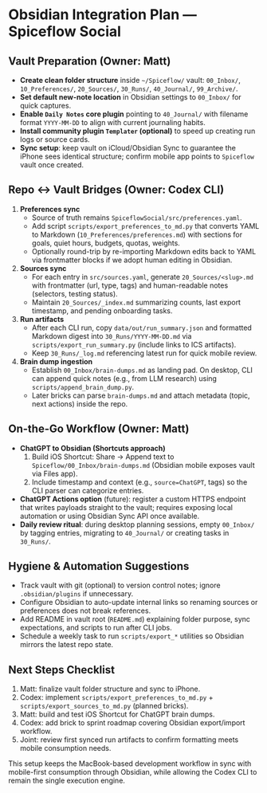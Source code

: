 # Obsidian Integration Plan — Spiceflow Social

## Vault Preparation (Owner: Matt)
- **Create clean folder structure** inside `~/Spiceflow/` vault: `00_Inbox/`, `10_Preferences/`, `20_Sources/`, `30_Runs/`, `40_Journal/`, `99_Archive/`.
- **Set default new-note location** in Obsidian settings to `00_Inbox/` for quick captures.
- **Enable `Daily Notes` core plugin** pointing to `40_Journal/` with filename format `YYYY-MM-DD` to align with current journaling habits.
- **Install community plugin `Templater` (optional)** to speed up creating run logs or source cards.
- **Sync setup**: keep vault on iCloud/Obsidian Sync to guarantee the iPhone sees identical structure; confirm mobile app points to `Spiceflow` vault once created.

## Repo ↔ Vault Bridges (Owner: Codex CLI)
1. **Preferences sync**
   - Source of truth remains `SpiceflowSocial/src/preferences.yaml`.
   - Add script `scripts/export_preferences_to_md.py` that converts YAML to Markdown (`10_Preferences/preferences.md`) with sections for goals, quiet hours, budgets, quotas, weights.
   - Optionally round-trip by re-importing Markdown edits back to YAML via frontmatter blocks if we adopt human editing in Obsidian.
2. **Sources sync**
   - For each entry in `src/sources.yaml`, generate `20_Sources/<slug>.md` with frontmatter (url, type, tags) and human-readable notes (selectors, testing status).
   - Maintain `20_Sources/_index.md` summarizing counts, last export timestamp, and pending onboarding tasks.
3. **Run artifacts**
   - After each CLI run, copy `data/out/run_summary.json` and formatted Markdown digest into `30_Runs/YYYY-MM-DD.md` via `scripts/export_run_summary.py` (include links to ICS artifacts).
   - Keep `30_Runs/_log.md` referencing latest run for quick mobile review.
4. **Brain dump ingestion**
   - Establish `00_Inbox/brain-dumps.md` as landing pad. On desktop, CLI can append quick notes (e.g., from LLM research) using `scripts/append_brain_dump.py`.
   - Later bricks can parse `brain-dumps.md` and attach metadata (topic, next actions) inside the repo.

## On-the-Go Workflow (Owner: Matt)
- **ChatGPT to Obsidian (Shortcuts approach)**
  1. Build iOS Shortcut: Share → Append text to `Spiceflow/00_Inbox/brain-dumps.md` (Obsidian mobile exposes vault via Files app).
  2. Include timestamp and context (e.g., `source=ChatGPT`, tags) so the CLI parser can categorize entries.
- **ChatGPT Actions option** (future): register a custom HTTPS endpoint that writes payloads straight to the vault; requires exposing local automation or using Obsidian Sync API once available.
- **Daily review ritual**: during desktop planning sessions, empty `00_Inbox/` by tagging entries, migrating to `40_Journal/` or creating tasks in `30_Runs/`.

## Hygiene & Automation Suggestions
- Track vault with git (optional) to version control notes; ignore `.obsidian/plugins` if unnecessary.
- Configure Obsidian to auto-update internal links so renaming sources or preferences does not break references.
- Add README in vault root (`README.md`) explaining folder purpose, sync expectations, and scripts to run after CLI jobs.
- Schedule a weekly task to run `scripts/export_*` utilities so Obsidian mirrors the latest repo state.

## Next Steps Checklist
1. Matt: finalize vault folder structure and sync to iPhone.
2. Codex: implement `scripts/export_preferences_to_md.py` + `scripts/export_sources_to_md.py` (planned bricks).
3. Matt: build and test iOS Shortcut for ChatGPT brain dumps.
4. Codex: add brick to sprint roadmap covering Obsidian export/import workflow.
5. Joint: review first synced run artifacts to confirm formatting meets mobile consumption needs.

This setup keeps the MacBook-based development workflow in sync with mobile-first consumption through Obsidian, while allowing the Codex CLI to remain the single execution engine.
